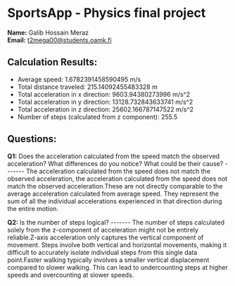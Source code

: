 # SportsApp - Physics final project

**Name:** Galib Hossain Meraz  
**Email:** t2mega00@students.oamk.fi

## Calculation Results:

- Average speed: 1.6782391458590495 m/s
- Total distance traveled: 215.14092455483328 m
- Total acceleration in x direction: 9603.94380273996 m/s^2
- Total acceleration in y direction: 13128.732843633741 m/s^2
- Total acceleration in z direction: 25602.166787147522 m/s^2
- Number of steps (calculated from z component): 255.5

## Questions:

**Q1:** Does the acceleration calculated from the speed match the observed acceleration? What differences do you notice? What could be their cause?
------- The acceleration calculated from the speed does not match the observed acceleration, the acceleration calculated from the speed does not match the observed acceleration.These are not directly comparable to the average acceleration calculated from average speed. They represent the sum of all the individual accelerations experienced in that direction during the entire motion.

**Q2:** Is the number of steps logical?
------- The number of steps calculated solely from the z-component of acceleration might not be entirely reliable.Z-axis acceleration only captures the vertical component of movement. Steps involve both vertical and horizontal movements, making it difficult to accurately isolate individual steps from this single data point.Faster walking typically involves a smaller vertical displacement compared to slower walking. This can lead to undercounting steps at higher speeds and overcounting at slower speeds.
